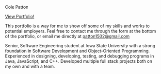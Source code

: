 Cole Patton

<a href="https://coledpatton.github.io">View Portfolio!</a>

This portfolio is a way for me to show off some of my skills and works to potential employers. Feel free to contact me through the form at the bottom of the portfolio, or email me directly at patton1502@gmail.com

Senior, Software Engineering student at Iowa State University with a strong foundation in Software Development and Object-Oriented Programming. Experienced in designing, developing, testing, and debugging programs in Java, JavaScript, and C++. Developed multiple full stack projects both on my own and with a team.